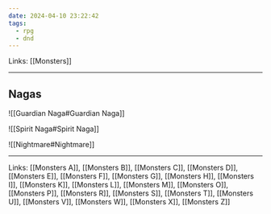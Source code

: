 ```yaml
---
date: 2024-04-10 23:22:42
tags:
  - rpg
  - dnd
---
```

Links: [[Monsters]]

---

## Nagas

![[Guardian Naga#Guardian Naga]]

![[Spirit Naga#Spirit Naga]]

![[Nightmare#Nightmare]]

---
Links: [[Monsters A]], [[Monsters B]], [[Monsters C]], [[Monsters D]], [[Monsters E]], [[Monsters F]], [[Monsters G]], [[Monsters H]], [[Monsters I]], [[Monsters K]], [[Monsters L]], [[Monsters M]], [[Monsters O]], [[Monsters P]], [[Monsters R]], [[Monsters S]], [[Monsters T]], [[Monsters U]], [[Monsters V]], [[Monsters W]], [[Monsters X]], [[Monsters Z]]